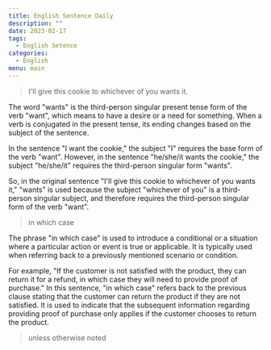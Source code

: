 ```yaml
---
title: English Sentence Daily
description: ""
date: 2023-02-17
tags:
  - English Setence
categories:
  - English
menu: main
---
```


> I'll give this cookie to whichever of you wants it.

The word "wants" is the third-person singular present tense form of the verb "want", which means to have a desire or a need for something. When a verb is conjugated in the present tense, its ending changes based on the subject of the sentence.

In the sentence "I want the cookie," the subject "I" requires the base form of the verb "want". However, in the sentence "he/she/it wants the cookie," the subject "he/she/it" requires the third-person singular form "wants".

So, in the original sentence "I'll give this cookie to whichever of you wants it," "wants" is used because the subject "whichever of you" is a third-person singular subject, and therefore requires the third-person singular form of the verb "want".

<!--more-->

> in which case

The phrase "in which case" is used to introduce a conditional or a situation where a particular action or event is true or applicable. It is typically used when referring back to a previously mentioned scenario or condition.

For example, "If the customer is not satisfied with the product, they can return it for a refund, in which case they will need to provide proof of purchase." In this sentence, "in which case" refers back to the previous clause stating that the customer can return the product if they are not satisfied. It is used to indicate that the subsequent information regarding providing proof of purchase only applies if the customer chooses to return the product.

> unless otherwise noted
